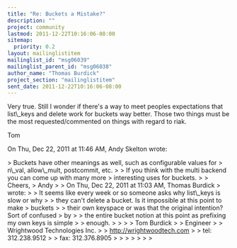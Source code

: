 ```yaml
---
title: "Re: Buckets a Mistake?"
description: ""
project: community
lastmod: 2011-12-22T10:16:06-08:00
sitemap:
  priority: 0.2
layout: mailinglistitem
mailinglist_id: "msg06039"
mailinglist_parent_id: "msg06038"
author_name: "Thomas Burdick"
project_section: "mailinglistitem"
sent_date: 2011-12-22T10:16:06-08:00
---
```



Very true. Still I wonder if there's a way to meet peoples expectations
that list\\_keys and delete work for buckets way better. Those two things
must be the most requested/commented on things with regard to riak.

Tom

On Thu, Dec 22, 2011 at 11:46 AM, Andy Skelton  wrote:

&gt; Buckets have other meanings as well, such as configurable values for
&gt; n\\_val, allow\\_mult, postcommit, etc.
&gt;
&gt; If you think with the multi backend you can come up with many more
&gt; interesting uses for buckets.
&gt;
&gt; Cheers,
&gt; Andy
&gt;
&gt; On Thu, Dec 22, 2011 at 11:03 AM, Thomas Burdick
&gt;  wrote:
&gt; &gt; It seems like every week or so someone asks why list\\_keys is slow or why
&gt; &gt; they can't delete a bucket. Is it impossible at this point to make
&gt; buckets
&gt; &gt; their own keyspace or was that the original intention? Sort of confused
&gt; by
&gt; &gt; the entire bucket notion at this point as prefixing my own keys is simple
&gt; &gt; enough.
&gt; &gt;
&gt; &gt; Tom Burdick
&gt; &gt; Engineer
&gt; &gt; Wrightwood Technologies Inc.
&gt; &gt; http://wrightwoodtech.com
&gt; &gt; tel: 312.238.9512
&gt; &gt; fax: 312.376.8905
&gt; &gt;
&gt; &gt;
&gt; &gt;
&gt;
